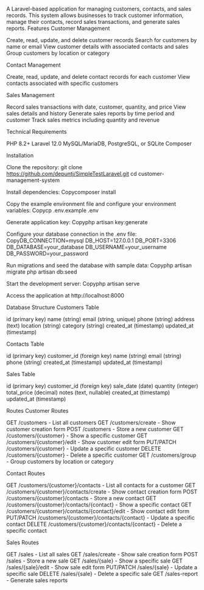 A Laravel-based application for managing customers, contacts, and sales records. This system allows businesses to track customer information, manage their contacts, record sales transactions, and generate sales reports.
Features
Customer Management

Create, read, update, and delete customer records
Search for customers by name or email
View customer details with associated contacts and sales
Group customers by location or category

Contact Management

Create, read, update, and delete contact records for each customer
View contacts associated with specific customers

Sales Management

Record sales transactions with date, customer, quantity, and price
View sales details and history
Generate sales reports by time period and customer
Track sales metrics including quantity and revenue

Technical Requirements

PHP 8.2+
Laravel 12.0
MySQL/MariaDB, PostgreSQL, or SQLite
Composer

Installation

Clone the repository:
git clone https://github.com/depuntj/SimpleTestLaravel.git
cd customer-management-system

Install dependencies:
Copycomposer install

Copy the example environment file and configure your environment variables:
Copycp .env.example .env

Generate application key:
Copyphp artisan key:generate

Configure your database connection in the .env file:
CopyDB_CONNECTION=mysql
DB_HOST=127.0.0.1
DB_PORT=3306
DB_DATABASE=your_database
DB_USERNAME=your_username
DB_PASSWORD=your_password

Run migrations and seed the database with sample data:
Copyphp artisan migrate
php artisan db:seed

Start the development server:
Copyphp artisan serve

Access the application at http://localhost:8000

Database Structure
Customers Table

id (primary key)
name (string)
email (string, unique)
phone (string)
address (text)
location (string)
category (string)
created_at (timestamp)
updated_at (timestamp)

Contacts Table

id (primary key)
customer_id (foreign key)
name (string)
email (string)
phone (string)
created_at (timestamp)
updated_at (timestamp)

Sales Table

id (primary key)
customer_id (foreign key)
sale_date (date)
quantity (integer)
total_price (decimal)
notes (text, nullable)
created_at (timestamp)
updated_at (timestamp)

Routes
Customer Routes

GET /customers - List all customers
GET /customers/create - Show customer creation form
POST /customers - Store a new customer
GET /customers/{customer} - Show a specific customer
GET /customers/{customer}/edit - Show customer edit form
PUT/PATCH /customers/{customer} - Update a specific customer
DELETE /customers/{customer} - Delete a specific customer
GET /customers/group - Group customers by location or category

Contact Routes

GET /customers/{customer}/contacts - List all contacts for a customer
GET /customers/{customer}/contacts/create - Show contact creation form
POST /customers/{customer}/contacts - Store a new contact
GET /customers/{customer}/contacts/{contact} - Show a specific contact
GET /customers/{customer}/contacts/{contact}/edit - Show contact edit form
PUT/PATCH /customers/{customer}/contacts/{contact} - Update a specific contact
DELETE /customers/{customer}/contacts/{contact} - Delete a specific contact

Sales Routes

GET /sales - List all sales
GET /sales/create - Show sale creation form
POST /sales - Store a new sale
GET /sales/{sale} - Show a specific sale
GET /sales/{sale}/edit - Show sale edit form
PUT/PATCH /sales/{sale} - Update a specific sale
DELETE /sales/{sale} - Delete a specific sale
GET /sales-report - Generate sales reports
